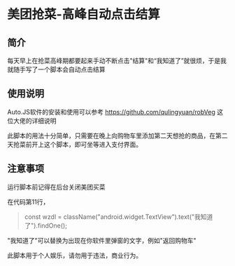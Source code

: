 # 美团抢菜-高峰自动点击结算

## 简介

每天早上在抢菜高峰期都要起来手动不断点击"结算"和“我知道了”就很烦，于是我就随手写了一个脚本会自动点击结算



## 使用说明

Auto.JS软件的安装和使用可以参考 https://github.com/qulingyuan/robVeg 这位大佬的详细说明

此脚本的用法十分简单，只需要在晚上向购物车里添加第二天想抢的商品，在第二天抢菜前开上这个脚本，即可坐等进入支付界面。



## 注意事项

运行脚本前记得在后台关闭美团买菜



在代码第11行，

> const wzdl = className("android.widget.TextView").text("我知道了").findOne();

"我知道了"可以替换为出现在你软件里弹窗的文字，例如"返回购物车"




此脚本用于个人娱乐，请勿用于违法，商业行为。
